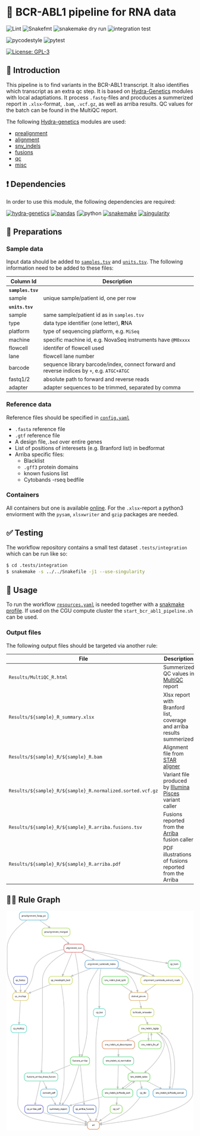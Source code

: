 # :snake: BCR-ABL1 pipeline for RNA data


![Lint](https://github.com/clinical-genomics-uppsala/bcr_abl_pipeline/actions/workflows/lint.yaml/badge.svg?branch=develop)
![Snakefmt](https://github.com/clinical-genomics-uppsala/bcr_abl_pipeline/actions/workflows/snakefmt.yaml/badge.svg?branch=develop)
![snakemake dry run](https://github.com/clinical-genomics-uppsala/bcr_abl_pipeline/actions/workflows/snakemake-dry-run.yaml/badge.svg?branch=develop)
![integration test](https://github.com/clinical-genomics-uppsala/bcr_abl_pipeline/actions/workflows/integration1.yaml/badge.svg?branch=develop)

![pycodestyle](https://github.com/clinical-genomics-uppsala/bcr_abl_pipeline/actions/workflows/pycodestyl.yaml/badge.svg?branch=develop)
![pytest](https://github.com/clinical-genomics-uppsala/bcr_abl_pipeline/actions/workflows/pytest.yaml/badge.svg?branch=develop)

[![License: GPL-3](https://img.shields.io/badge/License-GPL3-yellow.svg)](https://opensource.org/licenses/gpl-3.0.html)

## :speech_balloon: Introduction
[comment]: <> (Something about nextera?)
This pipeline is to find variants in the BCR-ABL1 transcript. It also identifies which transcript as an extra qc step. It is based on [Hydra-Genetics](https://github.com/hydra-genetics) modules with local adaptiations. It process `.fastq`-files and procduces a summerized report in `.xlsx`-format, `.bam`, `.vcf.gz`, as well as arriba results. QC values for the batch can be found in the MultiQC report.

The following [Hydra-genetics](https://github.com/hydra-genetics) modules are used:
- [prealignment](https://github.com/hydra-genetics/prealignment)
- [alignment](https://github.com/hydra-genetics/alignment)
- [snv_indels](https://github.com/hydra-genetics/snv_indels)
- [fusions](https://github.com/hydra-genetics/fusions)
- [qc](https://github.com/hydra-genetics/qc)
- [misc](https://github.com/hydra-genetics/misc)

## :heavy_exclamation_mark: Dependencies

In order to use this module, the following dependencies are required:

[![hydra-genetics](https://img.shields.io/badge/hydragenetics-v0.15.0-blue)](https://github.com/hydra-genetics/)
[![pandas](https://img.shields.io/badge/pandas-1.3.1-blue)](https://pandas.pydata.org/)
[![python](https://img.shields.io/badge/python-3.8-blue)
[![snakemake](https://img.shields.io/badge/snakemake-6.8.0-blue)](https://snakemake.readthedocs.io/en/stable/)
[![singularity](https://img.shields.io/badge/singularity-3.0.0-blue)](https://sylabs.io/docs/)

## :school_satchel: Preparations

### Sample data

Input data should be added to [`samples.tsv`](https://github.com/clinical-genomics-uppsala/bcr_abl_pipeline/blob/develop/config/samples.tsv)
and [`units.tsv`](https://github.com/clinical-genomics-uppsala/bcr_abl_pipeline/blob/develop/config/units.tsv).
The following information need to be added to these files:

| Column Id | Description |
| --- | --- |
| **`samples.tsv`** |
| sample | unique sample/patient id, one per row |
| **`units.tsv`** |
| sample | same sample/patient id as in `samples.tsv` |
| type | data type identifier (one letter), **R**NA |
| platform | type of sequencing platform, e.g. `MiSeq` |
| machine | specific machine id, e.g. NovaSeq instruments have `@M0xxxx` |
| flowcell | identifer of flowcell used |
| lane | flowcell lane number |
| barcode | sequence library barcode/index, connect forward and reverse indices by `+`, e.g. `ATGC+ATGC` |
| fastq1/2 | absolute path to forward and reverse reads |
| adapter | adapter sequences to be trimmed, separated by comma |

### Reference data
Reference files should be specified in [`config.yaml`](https://github.com/clinical-genomics-uppsala/bcr_abl_pipeline/blob/develop/config/config.yaml)
- `.fasta` reference file
-  `.gtf`  reference file
- A design file,`.bed` over entire genes
- List of positions of interesets (e.g. Branford list) in bedformat
- Arriba specific files:
    -  Blacklist
    -  `.gff3` protein domains
    -  known fusions list
    -  Cytobands
  -rseq bedfile

### Containers
All containers but one is available [online](https://github.com/clinical-genomics-uppsala/bcr_abl_pipeline/blob/develop/config/config.yaml). For the `.xlsx`-report a python3 enviorment with the `pysam`, `xlsxwriter` and `gzip` packages are needed. 

## :white_check_mark: Testing

The workflow repository contains a small test dataset `.tests/integration` which can be run like so:

```bash
$ cd .tests/integration
$ snakemake -s ../../Snakefile -j1 --use-singularity
```

## :rocket: Usage

To run the workflow [`resources.yaml`](https://github.com/clinical-genomics-uppsala/bcr_abl_pipeline/blob/develop/config/resources.yaml) is needed together with a [snakmake profile](https://github.com/clinical-genomics-uppsala/bcr_abl_pipeline/blob/develop/snakemake_profile/config.yaml). If used on the CGU compute cluster the `start_bcr_abl1_pipeline.sh` can be used.

### Output files

The following output files should be targeted via another rule:

| File | Description |
|---|---|
| `Results/MultiQC_R.html` | Summerized QC values in [MultiQC](https://multiqc.info/) report |
| `Results/${sample}_R_summary.xlsx` | Xlsx report with Branford list, coverage and arriba results summerized |
| `Results/${sample}_R/${sample}_R.bam` | Alignment file from [STAR aligner](https://github.com/alexdobin/STAR) |
| `Results/${sample}_R/${sample}_R.normalized.sorted.vcf.gz` | Variant file produced by [Illumina Pisces](https://github.com/Illumina/Pisces) variant caller |
| `Results/${sample}_R/${sample}_R.arriba.fusions.tsv` | Fusions reported from the [Arriba](https://github.com/suhrig/arriba) fusion caller |
| `Results/${sample}_R/${sample}_R.arriba.pdf` | PDF illustrations of fusions reported from the Arriba |


## :judge: Rule Graph
![rule_graph](images/rulegraph.svg)
